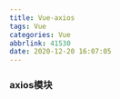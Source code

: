 ```yaml
---
title: Vue-axios
tags: Vue
categories: Vue
abbrlink: 41530
date: 2020-12-20 16:07:05
---
```


###   axios模块

